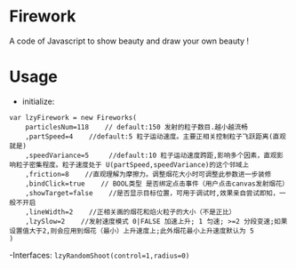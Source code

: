 # Firework
A code of Javascript to show beauty and draw your own beauty !

# Usage
- initialize:
```
var lzyFirework = new Fireworks(
	particlesNum=118    // default:150 发射的粒子数目.越小越流畅
	,partSpeed=4    //default:5 粒子运动速度。主要正相关控制粒子飞跃距离(直观就是) 
	,speedVariance=5     //default:10 粒子运动速度跨距,影响多个因素，直观影响粒子密集程度。粒子速度处于 U(partSpeed,speedVariance)的这个邻域上
	,friction=8    //直观理解为摩擦力。调整烟花大小时可调整此参数进一步装修
	,bindClick=true    // BOOL类型 是否绑定点击事件（用户点击canvas发射烟花）
	,showTarget=false    //是否显示目标位置，可用于调试时,效果亲自尝试即知，一般不开启
	,lineWidth=2    //正相关画的烟花和焰火粒子的大小（不是正比）
	,lzySlow=2    //发射速度模式 0|FALSE 加速上升; 1 匀速; >=2 分段变速;如果设置值大于2,则会应用到烟花（最小）上升速度上;此外烟花最小上升速度默认为 5
)
```
-Interfaces:
`lzyRandomShoot(control=1,radius=0)`
